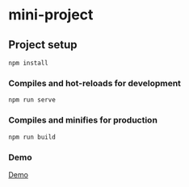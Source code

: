 # mini-project

## Project setup
```
npm install
```

### Compiles and hot-reloads for development
```
npm run serve
```

### Compiles and minifies for production
```
npm run build
```

### Demo
[Demo](https://vue-js-calc.netlify.app/ "Demo")
